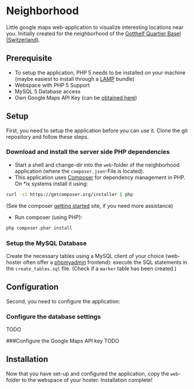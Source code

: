 # Neighborhood

Little google maps web-application to visualize interesting locations near you. Initially created for the neighborhood of the [Gotthelf Quartier Basel (Switzerland)](https://de.wikipedia.org/wiki/Basel-Gotthelf).

## Prerequisite
 - To setup the application, PHP 5 needs to be installed on your machine (maybe easiest to install through a [LAMP](https://en.wikipedia.org/wiki/LAMP_%28software_bundle%29) bundle)
 - Webspace with PHP 5 Support
 - MySQL 5 Database access
 - Own Google Maps API Key (can be [obtained here](https://developers.google.com/maps/documentation/javascript/tutorial#api_key))

## Setup
First, you need to setup the application before you can use it. Clone the git repository and follow these steps.

### Download and install the server side PHP dependencies
- Start a shell and change-dir into the `web`-folder of the neighborhood application (where the `composer.json`-File is located).
- This application uses [Composer](https://getcomposer.org) for dependency management in PHP. On *ix systems install it using:
```sh
curl -sS https://getcomposer.org/installer | php
```
(See the composer [getting started](https://getcomposer.org/doc/00-intro.md) site, if you need more assistance)

- Run composer (using PHP):
```sh
php composer.phar install
```
### Setup the MySQL Database
Create the necessary tables using a MySQL client of your choice (web-hoster often offer a [phpmyadmin](http://www.phpmyadmin.net/) frontend): execute the SQL statements in the `create_tables.sql` file. (Check if a `marker` table has been created.)

## Configuration
Second, you need to configure the application:

### Configure the database settings
TODO

###Configure the Google Maps API key
TODO

## Installation
Now that you have set-up and configured the application, copy the `web`-folder to the webspace of your hoster. Installation complete!
